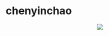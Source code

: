 # chenyinchao

<div align="center">
  <img src="https://github-readme-stats.vercel.app/api?username=陈胤超&show_icons=true&theme=transparent" /> 
</div>


